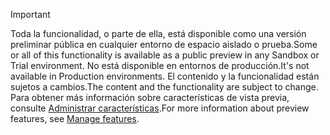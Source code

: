 > [!IMPORTANT]
> <span data-ttu-id="20b62-101">Toda la funcionalidad, o parte de ella, está disponible como una versión preliminar pública en cualquier entorno de espacio aislado o prueba.</span><span class="sxs-lookup"><span data-stu-id="20b62-101">Some or all of this functionality is available as a public preview in any Sandbox or Trial environment.</span></span> <span data-ttu-id="20b62-102">No está disponible en entornos de producción.</span><span class="sxs-lookup"><span data-stu-id="20b62-102">It's not available in Production environments.</span></span> <span data-ttu-id="20b62-103">El contenido y la funcionalidad están sujetos a cambios.</span><span class="sxs-lookup"><span data-stu-id="20b62-103">The content and the functionality are subject to change.</span></span> <span data-ttu-id="20b62-104">Para obtener más información sobre características de vista previa, consulte [Administrar características](../hr-admin-manage-features.md).</span><span class="sxs-lookup"><span data-stu-id="20b62-104">For more information about preview features, see [Manage features](../hr-admin-manage-features.md).</span></span>